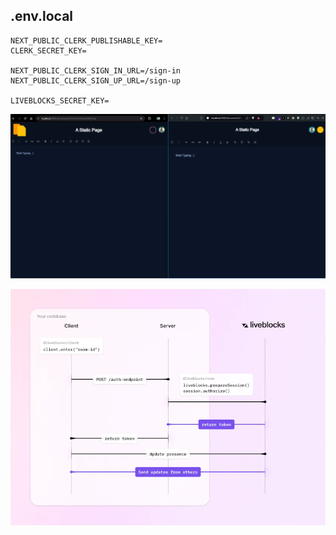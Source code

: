 ## .env.local
```
NEXT_PUBLIC_CLERK_PUBLISHABLE_KEY=
CLERK_SECRET_KEY=

NEXT_PUBLIC_CLERK_SIGN_IN_URL=/sign-in
NEXT_PUBLIC_CLERK_SIGN_UP_URL=/sign-up

LIVEBLOCKS_SECRET_KEY=
```

![!st look](/public//Collborative%20room%20-1st.png)

![liveBlocks](/public/access-token-auth-diagram.webp)